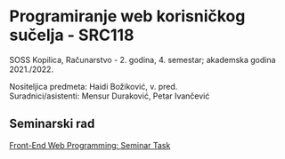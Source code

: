 # Programiranje web korisničkog sučelja - SRC118

SOSS Kopilica, Računarstvo - 2. godina, 4. semestar; akademska godina 2021./2022.

Nositeljica predmeta: Haidi Božiković, v. pred.  
Suradnici/asistenti: Mensur Duraković, Petar Ivančević  

## Seminarski rad
[Front-End Web Programming: Seminar Task](https://github.com/anamarijapapic/pwks-seminarski-rad)
